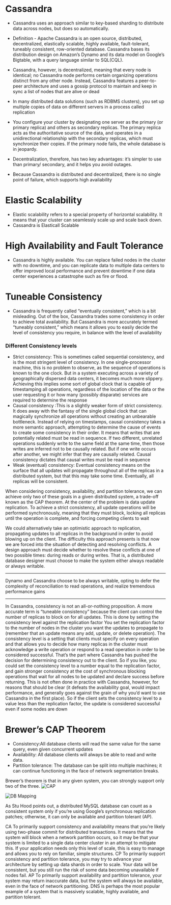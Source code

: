 # Cassandra


- Cassandra uses an approach similar to key-based sharding to distribute data across
nodes, but does so automatically.
- Definition
        - Apache Cassandra is an open source, distributed, decentralized, elastically scalable,
highly available, fault-tolerant, tuneably consistent, row-oriented database. Cassandra
bases its distribution design on Amazon’s Dynamo and its data model on Google’s
Bigtable, with a query language similar to SQL(CQL).
- Cassandra, however, is decentralized, meaning that every node is
identical; no Cassandra node performs certain organizing operations distinct from
any other node. Instead, Cassandra features a peer-to-peer architecture and uses a
gossip protocol to maintain and keep in sync a list of nodes that are alive or dead

- In many distributed data solutions (such as RDBMS clusters), you set up multiple
copies of data on different servers in a process called replication
- You configure your cluster by designating one server as the primary (or primary replica) and others as secondary replicas. The primary replica acts as the authoritative source of the data,
and operates in a unidirectional relationship with the secondary replicas, which must
synchronize their copies. If the primary node fails, the whole database is in jeopardy.

- Decentralization, therefore, has two key advantages: it’s simpler to use than primary/
secondary, and it helps you avoid outages.

- Because Cassandra is distributed and decentralized, there is no single point
of failure, which supports high availability
# Elastic Scalability
- Elastic scalability refers to a special property of horizontal scalability. It means that
your cluster can seamlessly scale up and scale back down.
- Cassandra is Elasticall Scalable
 # High Availability and Fault Tolerance
- Cassandra is highly available. You can replace failed nodes in the cluster with no
downtime, and you can replicate data to multiple data centers to offer improved local
performance and prevent downtime if one data center experiences a catastrophe such
as fire or flood.
# Tuneable Consistency
- Cassandra is frequently called “eventually consistent,” which is a bit misleading. Out of the box, Cassandra trades some consistency in order to achieve total availability. But Cassandra is more accurately
termed “tuneably consistent,” which means it allows you to easily decide the
level of consistency you require, in balance with the level of availability
###  Different Consistency levels
- Strict consistency: This is sometimes called sequential consistency, and is the most stringent level of  consistency. In one single-processor machine, this is no problem to observe, as the sequence of operations is known to the one clock. But in a system executing across a variety of geographically dispersed data centers, it becomes much more slippery. Achieving this implies some
sort of global clock that is capable of timestamping all operations, regardless of
the location of the data or the user requesting it or how many (possibly disparate)
services are required to determine the response
- Causal consistency :This is a slightly weaker form of strict consistency. It does away with the fantasy of the single global clock that can magically synchronize all operations without
creating an unbearable bottleneck. Instead of relying on timestamps, causal consistency
takes a more semantic approach, attempting to determine the cause of
events to create some consistency in their order. It means that writes that are
potentially related must be read in sequence. If two different, unrelated operations
suddenly write to the same field at the same time, then those writes are
inferred not to be causally related. But if one write occurs after another, we might
infer that they are causally related. Causal consistency dictates that causal writes
must be read in sequence
- Weak (eventual) consistency: Eventual consistency means on the surface that all updates will propagate throughout all of the replicas in a distributed system, but that this may take some
time. Eventually, all replicas will be consistent.

When considering consistency, availability, and partition tolerance, we can achieve only two of these goals in a given distributed system, a trade-off known as the CAP theorem. At the center of the problem is data update replication. To achieve a strict consistency, all update operations will be performed synchronously, meaning that they must block, locking all replicas until the operation is complete, and forcing competing clients to wait

We could alternatively take an optimistic approach to replication, propagating updates to all replicas in the background in order to avoid blowing up on the client. The difficulty this approach presents is that now we are forced into the situation of detecting and resolving conflicts. A design approach must decide whether to resolve these conflicts at one of two possible times: during reads or during writes. That is, a distributed database designer must choose to make the system either always readable or always writable.

***
Dynamo and Cassandra choose to be always writable, opting to defer the complexity
of reconciliation to read operations, and realize tremendous performance gains
***
 In Cassandra, consistency is not an all-or-nothing proposition. A more accurate term is “tuneable consistency” because the client can control the number of replicas to block on for all updates. This is done by setting the consistency level against the replication factor
 You set the replication factor to the number of nodes in the cluster you want the updates to propagate to (remember that an update means any add, update, or delete operation).
The consistency level is a setting that clients must specify on every operation and that allows you to decide how many replicas in the cluster must acknowledge a write operation or respond to a read operation in order to be considered successful. That’s the part where Cassandra has pushed the decision for determining consistency out to the client.
So if you like, you could set the consistency level to a number equal to the replication
factor, and gain stronger consistency at the cost of synchronous blocking operations that wait for all nodes to be updated and declare success before returning. This is not often done in practice with Cassandra, however, for reasons that should be clear (it defeats the availability goal, would impact performance, and generally goes against the grain of why you’d want to use Cassandra in the first place). So if the client sets the consistency level to a value less than the replication factor, the update is considered successful even if some nodes are down

# Brewer’s CAP Theorem
- Consistency:All database clients will read the same value for the same query, even given concurrent updates
- Availability: All database clients will always be able to read and write data.
- Partition tolerance: The database can be split into multiple machines; it can continue functioning in the face of network segmentation breaks.

Brewer’s theorem is that in any given system, you can strongly support only two of the three.
![CAP](https://cdn.educba.com/academy/wp-content/uploads/2020/01/CAP-Theorem-last.jpg)

![DB Mapping](https://www.researchgate.net/profile/Joao_Lourenco11/publication/282519669/figure/fig1/AS:281002732736529@1444007680733/CAP-theorem-with-databases-that-choose-CA-CP-and-AP.png)

As Stu Hood points out, a distributed MySQL database can count as a consistent system only if you’re using Google’s synchronous replication patches; otherwise, it can only be available and partition tolerant (AP).

CA
To primarily support consistency and availability means that you’re likely using two-phase commit for distributed transactions. It means that the system will block when a network partition occurs, so it may be that your system is limited to a single data center cluster in an attempt to mitigate this. If your application needs only this level of scale, this is easy to manage and allows you to rely on familiar, simple structures.
CP
To primarily support consistency and partition tolerance, you may try to advance your architecture by setting up data shards in order to scale. Your data will be consistent, but you still run the risk of some data becoming unavailable if nodes fail.
AP
To primarily support availability and partition tolerance, your system may return inaccurate data, but the system will always be available, even in the face of network partitioning. DNS is perhaps the most popular example of a system that is massively scalable, highly available, and partition tolerant.
